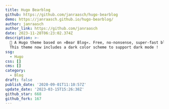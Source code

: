 ```yaml
---
title: Hugo Bearblog
github: https://github.com/janraasch/hugo-bearblog
demo: https://janraasch.github.io/hugo-bearblog/
author: janraasch
author_link: https://github.com/janraasch
date: 2023-11-28T06:23:02.374Z
description: >-
  🧸 A Hugo theme based on »Bear Blog«. Free, no-nonsense, super-fast blogging.
  This theme now includes a dark color scheme to support dark mode ️!
ssg:
  - Hugo
css: []
cms: []
category:
  - Blog
draft: false
publish_date: '2020-09-01T11:10:57Z'
update_date: '2023-03-15T15:26:38Z'
github_star: 668
github_fork: 167
---
```

